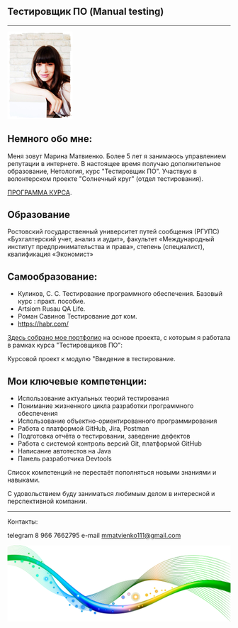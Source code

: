 ## Тестировщик ПО (Manual testing)
***

![foto](img/img.png)

## Немного обо мне:

Меня зовут Марина Матвиенко. Более 5 лет я занимаюсь управлением репутации в интернете. 
В настоящее время получаю дополнительное образование, Нетология, курс "Тестировщик ПО". 
Участвую в волонтерском проекте "Солнечный круг" (отдел тестирования).

[ПРОГРАММА КУРСА](https://netology.ru/programs/qa).

## Образование
Ростовский государственный университет путей сообщения (РГУПС)
«Бухгалтерский учет, анализ и аудит», факультет «Международный институт предпринимательства и права», степень (специалист), квалификация «Экономист»


## Самообразование:
- Куликов, С. C. Тестирование программного обеспечения. Базовый курс : практ. пособие.
- Artsiom Rusau QA Life.
- Роман Савинов Тестирование дот ком.
- https://habr.com/

[Здесь собрано мое портфолио](https://github.com/MarinaMatvienko/ManualTesting) на основе проекта, с которым я работала в рамках курса "Тестировщиков ПО":

Курсовой проект к модулю "Введение в тестирование.

## Мои ключевые компетенции:
- Использование актуальных теорий тестирования
- Понимание жизненного цикла разработки программного обеспечения
- Использование объектно-ориентированного программирования
- Работа с платформой GitHub, Jira, Postman
- Подготовка отчёта о тестировании, заведение дефектов
- Работа с системой контроль версий Git, платформой GitHub
- Написание автотестов на Java
- Панель разработчика Devtools

Список компетенций не перестаёт пополняться новыми знаниями и навыками.


С удовольствием буду заниматься любимым делом в интересной и перспективной компании.
***

Контакты:

telegram 8 966 7662795
e-mail mmatvienko111@gmail.com

![foto](img/zzz.png)






